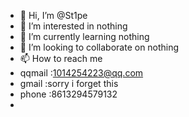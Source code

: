 - 👋 Hi, I’m @St1pe
- 👀 I’m interested in nothing
- 🌱 I’m currently learning nothing
- 💞️ I’m looking to collaborate on nothing
- 📫 How to reach me 
- qqmail  :1014254223@qq.com
- gmail   :sorry i forget this
- phone   :8613294579132
- 
<!---
St1pe/St1pe is a ✨ special ✨ repository because its `README.md` (this file) appears on your GitHub profile.
You can click the Preview link to take a look at your changes.
--->
